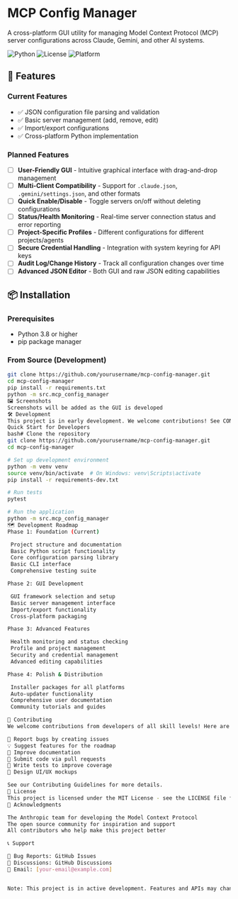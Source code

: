 # MCP Config Manager

A cross-platform GUI utility for managing Model Context Protocol (MCP) server configurations across Claude, Gemini, and other AI systems.

![Python](https://img.shields.io/badge/python-v3.8+-blue.svg)
![License](https://img.shields.io/badge/license-MIT-blue.svg)
![Platform](https://img.shields.io/badge/platform-Windows%20%7C%20macOS%20%7C%20Linux-lightgrey)

## 🚀 Features

### Current Features
- ✅ JSON configuration file parsing and validation
- ✅ Basic server management (add, remove, edit)
- ✅ Import/export configurations
- ✅ Cross-platform Python implementation

### Planned Features
- [ ] **User-Friendly GUI** - Intuitive graphical interface with drag-and-drop management
- [ ] **Multi-Client Compatibility** - Support for `.claude.json`, `.gemini/settings.json`, and other formats
- [ ] **Quick Enable/Disable** - Toggle servers on/off without deleting configurations
- [ ] **Status/Health Monitoring** - Real-time server connection status and error reporting
- [ ] **Project-Specific Profiles** - Different configurations for different projects/agents
- [ ] **Secure Credential Handling** - Integration with system keyring for API keys
- [ ] **Audit Log/Change History** - Track all configuration changes over time
- [ ] **Advanced JSON Editor** - Both GUI and raw JSON editing capabilities

## 📦 Installation

### Prerequisites
- Python 3.8 or higher
- pip package manager

### From Source (Development)
```bash
git clone https://github.com/yourusername/mcp-config-manager.git
cd mcp-config-manager
pip install -r requirements.txt
python -m src.mcp_config_manager
🖼️ Screenshots
Screenshots will be added as the GUI is developed
🛠️ Development
This project is in early development. We welcome contributions! See CONTRIBUTING.md for development setup and guidelines.
Quick Start for Developers
bash# Clone the repository
git clone https://github.com/yourusername/mcp-config-manager.git
cd mcp-config-manager

# Set up development environment
python -m venv venv
source venv/bin/activate  # On Windows: venv\Scripts\activate
pip install -r requirements-dev.txt

# Run tests
pytest

# Run the application
python -m src.mcp_config_manager
🗺️ Development Roadmap
Phase 1: Foundation (Current)

 Project structure and documentation
 Basic Python script functionality
 Core configuration parsing library
 Basic CLI interface
 Comprehensive testing suite

Phase 2: GUI Development

 GUI framework selection and setup
 Basic server management interface
 Import/export functionality
 Cross-platform packaging

Phase 3: Advanced Features

 Health monitoring and status checking
 Profile and project management
 Security and credential management
 Advanced editing capabilities

Phase 4: Polish & Distribution

 Installer packages for all platforms
 Auto-updater functionality
 Comprehensive user documentation
 Community tutorials and guides

🤝 Contributing
We welcome contributions from developers of all skill levels! Here are some ways you can help:

🐛 Report bugs by creating issues
💡 Suggest features for the roadmap
📝 Improve documentation
🔧 Submit code via pull requests
🧪 Write tests to improve coverage
🎨 Design UI/UX mockups

See our Contributing Guidelines for more details.
📄 License
This project is licensed under the MIT License - see the LICENSE file for details.
🙏 Acknowledgments

The Anthropic team for developing the Model Context Protocol
The open source community for inspiration and support
All contributors who help make this project better

📞 Support

🐛 Bug Reports: GitHub Issues
💬 Discussions: GitHub Discussions
📧 Email: [your-email@example.com]


Note: This project is in active development. Features and APIs may change as we work toward a stable release.
